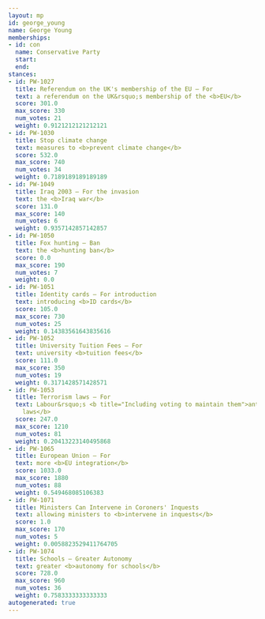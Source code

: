 ```yaml
---
layout: mp
id: george_young
name: George Young
memberships:
- id: con
  name: Conservative Party
  start: 
  end: 
stances:
- id: PW-1027
  title: Referendum on the UK's membership of the EU — For
  text: a referendum on the UK&rsquo;s membership of the <b>EU</b>
  score: 301.0
  max_score: 330
  num_votes: 21
  weight: 0.9121212121212121
- id: PW-1030
  title: Stop climate change
  text: measures to <b>prevent climate change</b>
  score: 532.0
  max_score: 740
  num_votes: 34
  weight: 0.7189189189189189
- id: PW-1049
  title: Iraq 2003 — For the invasion
  text: the <b>Iraq war</b>
  score: 131.0
  max_score: 140
  num_votes: 6
  weight: 0.9357142857142857
- id: PW-1050
  title: Fox hunting — Ban
  text: the <b>hunting ban</b>
  score: 0.0
  max_score: 190
  num_votes: 7
  weight: 0.0
- id: PW-1051
  title: Identity cards — For introduction
  text: introducing <b>ID cards</b>
  score: 105.0
  max_score: 730
  num_votes: 25
  weight: 0.14383561643835616
- id: PW-1052
  title: University Tuition Fees — For
  text: university <b>tuition fees</b>
  score: 111.0
  max_score: 350
  num_votes: 19
  weight: 0.3171428571428571
- id: PW-1053
  title: Terrorism laws — For
  text: Labour&rsquo;s <b title="Including voting to maintain them">anti-terrorism
    laws</b>
  score: 247.0
  max_score: 1210
  num_votes: 81
  weight: 0.20413223140495868
- id: PW-1065
  title: European Union — For
  text: more <b>EU integration</b>
  score: 1033.0
  max_score: 1880
  num_votes: 88
  weight: 0.549468085106383
- id: PW-1071
  title: Ministers Can Intervene in Coroners' Inquests
  text: allowing ministers to <b>intervene in inquests</b>
  score: 1.0
  max_score: 170
  num_votes: 5
  weight: 0.0058823529411764705
- id: PW-1074
  title: Schools — Greater Autonomy
  text: greater <b>autonomy for schools</b>
  score: 728.0
  max_score: 960
  num_votes: 36
  weight: 0.7583333333333333
autogenerated: true
---
```

